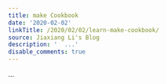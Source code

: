 ```yaml
---
title: make Cookbook
date: '2020-02-02'
linkTitle: /2020/02/02/learn-make-cookbook/
source: Jiaxiang Li's Blog
description: '  ...'
disable_comments: true
---
```

  ...